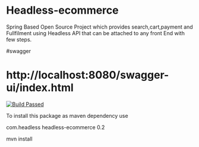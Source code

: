 # Headless-ecommerce

Spring Based Open Source Project which provides search,cart,payment and Fullfilment using Headless API that can be attached to any front End with few steps.

#swagger

http://localhost:8080/swagger-ui/index.html
=======

[![Build Passed](https://github.com/headlessecommerce/headlessecommerce.github.io/actions/workflows/gradle_build.yml/badge.svg?branch=main)](https://github.com/headlessecommerce/headlessecommerce.github.io/actions/workflows/gradle_build.yml)


To install this package as maven dependency use

<dependency>
  <groupId>com.headless</groupId>
  <artifactId>headless-ecommerce</artifactId>
  <version>0.2</version>
</dependency>

mvn install
